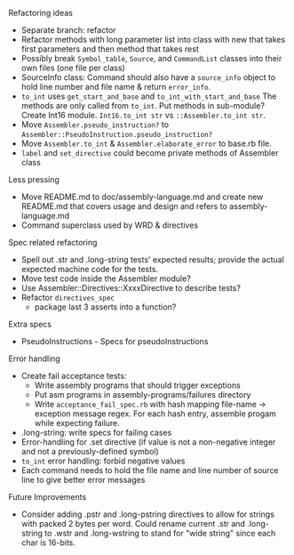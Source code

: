 Refactoring ideas

- Separate branch: refactor
- Refactor methods with long parameter list into class with
  new that takes first parameters and then method that takes rest
- Possibly break `Symbol_table`, `Source`, and `CommandList` classes
  into their own files (one file per class)
- SourceInfo class:
  Command should also have a `source_info` object to hold
  line number and file name & return `error_info`.
- `to_int` uses `get_start_and_base` and `to_int_with_start_and_base`
  The methods are only called from `to_int`.  Put methods in sub-module?
  Create Int16 module. `Int16.to_int str` vs `::Assembler.to_int str`.
- Move `Assembler.pseudo_instruction?` to
  `Assembler::PseudoInstruction.pseudo_instruction?`
- Move `Assembler.to_int` & `Assembler.elaborate_error` to base.rb file.
- `label` and `set_directive` could become private methods of Assembler
  class

Less pressing

- Move README.md to doc/assembly-language.md and create new README.md
  that covers usage and design and refers to assembly-language.md
- Command superclass used by WRD & directives

Spec related refactoring

- Spell out .str and .long-string tests' expected results; provide
  the actual expected machine code for the tests.
- Move test code inside the Assembler module?
- Use Assembler::Directives::XxxxDirective to describe tests?
- Refactor `directives_spec`
    - package last 3 asserts into a function?

Extra specs

- PseudoInstructions - Specs for pseudoInstructions


Error handling

- Create fail acceptance tests:
    - Write assembly programs that should trigger exceptions
    - Put asm programs in assembly-programs/failures directory
    - Write `acceptance_fail_spec.rb` with hash mapping
      file-name -> exception message regex.
      For each hash entry, assemble progam while expecting failure.
- .long-string:  write specs for failing cases
- Error-handling for .set directive (if value is not a non-negative
  integer and not a previously-defined symbol)
- `to_int` error handling:  forbid negative values
- Each command needs to hold the file name and line number of source
  line to give better error messages


Future Improvements

- Consider adding .pstr and .long-pstring directives to allow for
  strings with packed 2 bytes per word.
  Could rename current .str and .long-string to .wstr and .long-wstring
  to stand for "wide string" since each char is 16-bits.
